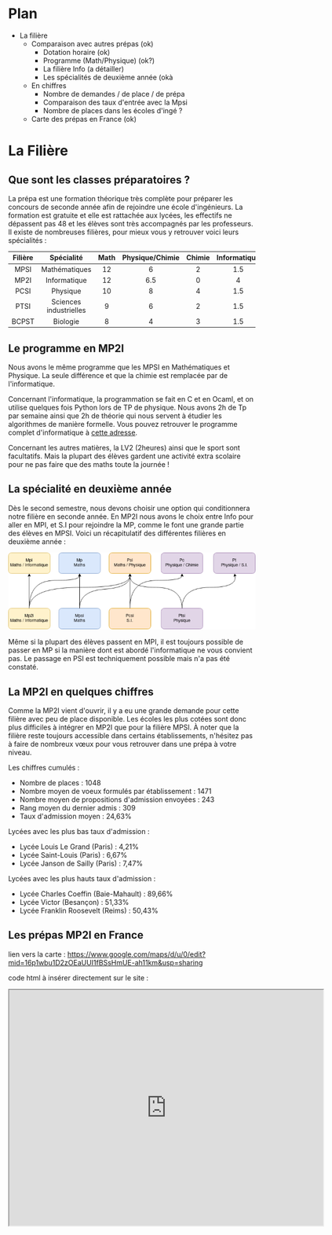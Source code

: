 # Plan
 - La filière
	 -	Comparaison avec autres prépas (ok)
		 -	Dotation horaire (ok)
		 -	Programme (Math/Physique) (ok?)
		 -	La filière Info (a détailler)
		 -	Les spécialités de deuxième année (okà
	 -	En chiffres
		 -	Nombre de demandes / de place / de prépa
		 -	Comparaison des taux d'entrée avec la Mpsi
		 -	Nombre de places dans les écoles d'ingé ?
	 -	Carte des prépas en France (ok)

# La Filière
## Que sont les classes préparatoires ?
La prépa est une formation théorique très complète pour préparer les concours de seconde année afin de rejoindre une école d'ingénieurs.
La formation est gratuite et elle est rattachée aux lycées, les effectifs ne dépassent pas 48 et les élèves sont très accompagnés par les professeurs.
Il existe de nombreuses filières, pour mieux vous y retrouver voici leurs spécialités :

| Filière  |       Spécialité       | Math | Physique/Chimie | Chimie | Informatique |  SI  | LV1 | Français | Svt |
|:--------:|:----------------------:|:----:|:---------------:|:------:|:------------:|:----:|:---:|:--------:|:---:|
|   MPSI   |      Mathématiques      |  12  |        6        |    2   |      1.5     |   2  |  2  |     2    |  0  |
|   MP2I   |      Informatique      |  12  |       6.5       |    0   |       4      |   2  |  2  |     2    |  0  |
|   PCSI   |        Physique        |  10  |        8        |    4   |      1.5     |   4  |  2  |     2    |  0  |
|   PTSI   | Sciences industrielles |   9  |        6        |    2   |      1.5     | 8h30 |  2  |     2    |  0  |
|   BCPST  |        Biologie        |   8  |        4        |    3   |      1.5     |   0  |  2  |     2    |  8  |


## Le programme en MP2I
Nous avons le même programme que les MPSI en Mathématiques et Physique. La seule différence et que la chimie est remplacée par de l'informatique.

Concernant l'informatique, la programmation se fait en C et en Ocaml, et on utilise quelques fois Python lors de TP de physique.
Nous avons 2h de Tp par semaine ainsi que 2h de théorie qui nous servent à étudier les algorithmes de manière formelle.
Vous pouvez retrouver le programme complet d'informatique à [cette adresse](https://cache.media.education.gouv.fr/file/SPE1-MEN-MESRI-4-2-2021/64/6/spe777_annexe_1373646.pdf).

 Concernant les autres matières, la LV2 (2heures) ainsi que le sport sont facultatifs.
 Mais la plupart des élèves gardent une activité extra scolaire pour ne pas faire que des maths toute la journée !
 
## La spécialité en deuxième année
Dès le second semestre, nous devons choisir une option qui conditionnera notre filière en seconde année.
En MP2I nous avons le choix entre Info pour aller en MPI, et S.I pour rejoindre la MP, comme le font une grande partie des élèves en MPSI.
Voici un récapitulatif des différentes filières en deuxième année :

![Spécialités en deuxième année](Deuxième_année.png)

Même si la plupart des élèves passent en MPI, il est toujours possible de passer en MP si la manière dont est abordé l'informatique ne vous convient pas.
Le passage en PSI est techniquement possible mais n'a pas été constaté.

## La MP2I en quelques chiffres
Comme la MP2I vient d'ouvrir, il y a eu une grande demande pour cette filière avec peu de place disponible.
Les écoles les plus cotées sont donc plus difficiles à intégrer en MP2I que pour la filière  MPSI.
À noter que la filière reste toujours accessible dans certains établissements, n'hésitez pas à faire de nombreux vœux pour vous retrouver dans une prépa à votre niveau.

Les chiffres cumulés :
- Nombre de places : 1048
- Nombre moyen de voeux formulés par établissement : 1471
- Nombre moyen de propositions d'admission envoyées : 243
- Rang moyen du dernier admis : 309
- Taux d'admission moyen : 24,63%

Lycées avec les plus bas taux d'admission :
- Lycée Louis Le Grand (Paris) : 4,21%
- Lycée Saint-Louis (Paris) : 6,67%
- Lycée Janson de Sailly (Paris) : 7,47%
    
Lycées avec les plus hauts taux d'admission :
- Lycée Charles Coeffin (Baie-Mahault) : 89,66%
- Lycée Victor (Besançon) : 51,33%
- Lycée Franklin Roosevelt (Reims) : 50,43%

## Les prépas MP2I en France

lien vers la carte : https://www.google.com/maps/d/u/0/edit?mid=16p1wbu1D2zOEaUUI1fBSsHmUE-ah11km&usp=sharing

code html à insérer directement sur le site : 
<iframe src="https://www.google.com/maps/d/embed?mid=16p1wbu1D2zOEaUUI1fBSsHmUE-ah11km&hl=fr" width="640" height="480"></iframe>
